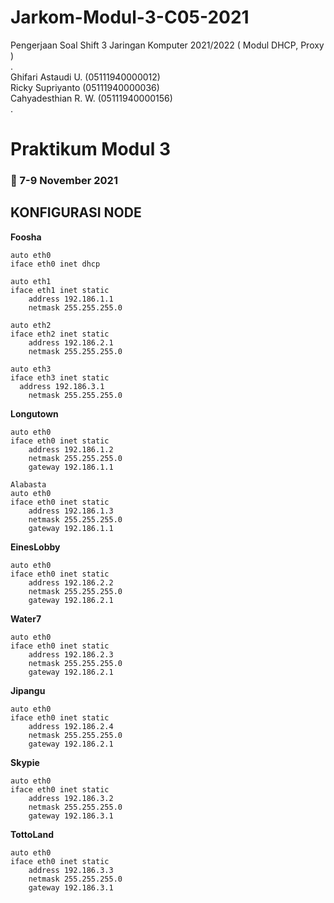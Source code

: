 # Jarkom-Modul-3-C05-2021
Pengerjaan Soal Shift 3 Jaringan Komputer 2021/2022 ( Modul DHCP, Proxy )         
.                                                           
Ghifari Astaudi U. (05111940000012)                             
Ricky Supriyanto (05111940000036)                                       
Cahyadesthian R. W. (05111940000156)                                   
.                                                               
# Praktikum Modul 3
### 📅 7-9 November 2021       

## KONFIGURASI NODE

**Foosha** 
```
auto eth0
iface eth0 inet dhcp

auto eth1
iface eth1 inet static
	address 192.186.1.1
	netmask 255.255.255.0

auto eth2
iface eth2 inet static
	address 192.186.2.1
	netmask 255.255.255.0

auto eth3
iface eth3 inet static
  address 192.186.3.1
	netmask 255.255.255.0
```

**Longutown**
```
auto eth0
iface eth0 inet static
	address 192.186.1.2
	netmask 255.255.255.0
	gateway 192.186.1.1

Alabasta
auto eth0
iface eth0 inet static
	address 192.186.1.3
	netmask 255.255.255.0
	gateway 192.186.1.1
```

**EinesLobby**
```
auto eth0
iface eth0 inet static
	address 192.186.2.2
	netmask 255.255.255.0
	gateway 192.186.2.1
```

**Water7**
```
auto eth0
iface eth0 inet static
	address 192.186.2.3
	netmask 255.255.255.0
	gateway 192.186.2.1
```

**Jipangu**
```
auto eth0
iface eth0 inet static
	address 192.186.2.4
	netmask 255.255.255.0
	gateway 192.186.2.1
```

**Skypie**
```
auto eth0
iface eth0 inet static
	address 192.186.3.2
	netmask 255.255.255.0
	gateway 192.186.3.1
```

**TottoLand**
```
auto eth0
iface eth0 inet static
	address 192.186.3.3
	netmask 255.255.255.0
	gateway 192.186.3.1
```


